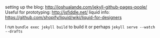 setting up the blog: http://joshualande.com/jekyll-github-pages-poole/
Useful for prototyping: http://jsfiddle.net/
liquid info: https://github.com/shopify/liquid/wiki/liquid-for-designers

I run `bundle exec jekyll build` to build it
or perhaps `jekyll serve --watch --drafts`
